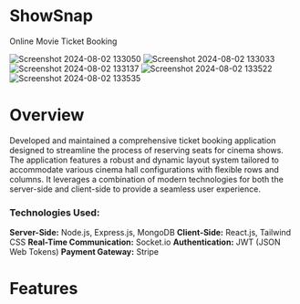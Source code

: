 # ShowSnap
Online Movie Ticket Booking

![Screenshot 2024-08-02 133050](https://github.com/user-attachments/assets/d453d901-1880-4c70-8924-a15ea9750840) ![Screenshot 2024-08-02 133033](https://github.com/user-attachments/assets/547a1fa9-5dec-434e-9f23-dbf20c65626d)
![Screenshot 2024-08-02 133137](https://github.com/user-attachments/assets/a8e98c77-8dcf-4e46-b0c8-1b3ca9a671c5)
![Screenshot 2024-08-02 133522](https://github.com/user-attachments/assets/816b755a-0967-4278-90c1-991862c404cb)
![Screenshot 2024-08-02 133535](https://github.com/user-attachments/assets/4819b739-ba47-4dfa-a677-8e738b9492a1)

# Overview
Developed and maintained a comprehensive ticket booking application designed to streamline the process of reserving seats for cinema shows. The application features a robust and dynamic layout system tailored to accommodate various cinema hall configurations with flexible rows and columns. It leverages a combination of modern technologies for both the server-side and client-side to provide a seamless user experience.

### Technologies Used:
**Server-Side:** Node.js, Express.js, MongoDB
**Client-Side:** React.js, Tailwind CSS
**Real-Time Communication:** Socket.io
**Authentication:** JWT (JSON Web Tokens)
**Payment Gateway:** Stripe
# Features
